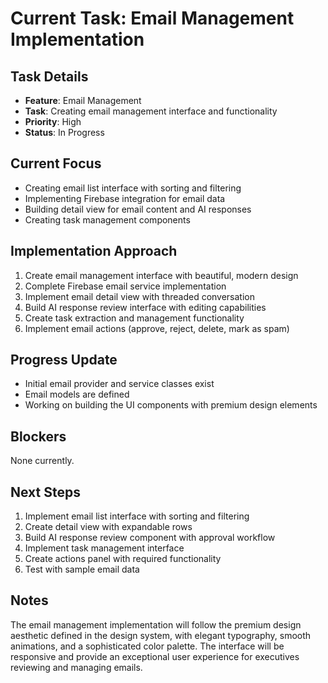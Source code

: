 # Current Task: Email Management Implementation

## Task Details
- **Feature**: Email Management
- **Task**: Creating email management interface and functionality
- **Priority**: High
- **Status**: In Progress

## Current Focus
- Creating email list interface with sorting and filtering
- Implementing Firebase integration for email data
- Building detail view for email content and AI responses
- Creating task management components

## Implementation Approach
1. Create email management interface with beautiful, modern design
2. Complete Firebase email service implementation
3. Implement email detail view with threaded conversation
4. Build AI response review interface with editing capabilities
5. Create task extraction and management functionality
6. Implement email actions (approve, reject, delete, mark as spam)

## Progress Update
- Initial email provider and service classes exist
- Email models are defined
- Working on building the UI components with premium design elements

## Blockers
None currently.

## Next Steps
1. Implement email list interface with sorting and filtering
2. Create detail view with expandable rows
3. Build AI response review component with approval workflow
4. Implement task management interface
5. Create actions panel with required functionality
6. Test with sample email data

## Notes
The email management implementation will follow the premium design aesthetic defined in the design system, with elegant typography, smooth animations, and a sophisticated color palette. The interface will be responsive and provide an exceptional user experience for executives reviewing and managing emails.